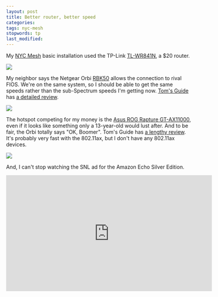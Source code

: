 ```yaml
---
layout: post
title: Better router, better speed
categories:
tags: nyc-mesh
stopwords: tp
last_modified:
---
```


My [NYC Mesh]() basic installation used the TP-Link
[TL-WR841N](https://amzn.to/2OrRhXA), a $20 router.

<a target="_blank"  href="https://www.amazon.com/gp/product/B01CS73ELY/ref=as_li_tl?ie=UTF8&camp=1789&creative=9325&creativeASIN=B01CS73ELY&linkCode=as2&tag=hashbang09-20&linkId=f8567c2a5d70721f8742411009700ced"><img class="center" border="0" src="//ws-na.amazon-adsystem.com/widgets/q?_encoding=UTF8&MarketPlace=US&ASIN=B01CS73ELY&ServiceVersion=20070822&ID=AsinImage&WS=1&Format=_SL250_&tag=hashbang09-20" ></a><img src="//ir-na.amazon-adsystem.com/e/ir?t=hashbang09-20&l=am2&o=1&a=B01CS73ELY" width="1" height="1" border="0" alt="" style="border:none !important; margin:0px !important;" />

My neighbor says the Netgear Orbi [RBK50](https://amzn.to/2Uni7DO)
allows the connection to rival FIOS. We're on the same system, so I
should be able to get the same speeds rather than the sub-Spectrum
speeds I'm getting now. [Tom's Guide](https://www.tomsguide.com/) has [a detailed review](https://www.tomsguide.com/us/netgear-orbi,review-4263.html).

<a target="_blank"  href="https://www.amazon.com/gp/product/B01K4CZOBS/ref=as_li_tl?ie=UTF8&camp=1789&creative=9325&creativeASIN=B01K4CZOBS&linkCode=as2&tag=hashbang09-20&linkId=e4997417d46a7b7c2daca60bbb449be9"><img class="center" border="0" src="//ws-na.amazon-adsystem.com/widgets/q?_encoding=UTF8&MarketPlace=US&ASIN=B01K4CZOBS&ServiceVersion=20070822&ID=AsinImage&WS=1&Format=_SL250_&tag=hashbang09-20" ></a><img src="//ir-na.amazon-adsystem.com/e/ir?t=hashbang09-20&l=am2&o=1&a=B01K4CZOBS" width="1" height="1" border="0" alt="" style="border:none !important; margin:0px !important;" />

The hotspot competing for my money is the [Asus ROG Rapture GT-AX11000](https://amzn.to/2GSwet2),
even if it looks like something only a 13-year-old would lust after. And
to be fair, the Orbi totally says "OK, Boomer". Tom's Guide has [a lengthy
review](https://www.tomsguide.com/us/asus-rog-rapture-gt-ax11000,review-6373.html).
It's probably very fast with the 802.11ax, but I don't have any 802.11ax
devices.

<a target="_blank"  href="https://www.amazon.com/gp/product/B07MRD1LDZ/ref=as_li_tl?ie=UTF8&camp=1789&creative=9325&creativeASIN=B07MRD1LDZ&linkCode=as2&tag=hashbang09-20&linkId=4a0c2fde4e932f793ed784d642dbfa12"><img class="center" border="0" src="//ws-na.amazon-adsystem.com/widgets/q?_encoding=UTF8&MarketPlace=US&ASIN=B07MRD1LDZ&ServiceVersion=20070822&ID=AsinImage&WS=1&Format=_SL250_&tag=hashbang09-20" ></a><img src="//ir-na.amazon-adsystem.com/e/ir?t=hashbang09-20&l=am2&o=1&a=B07MRD1LDZ" width="1" height="1" border="0" alt="" style="border:none !important; margin:0px !important;" />

And, I can't stop watching the SNL ad for the Amazon Echo Silver Edition.

<iframe width="560" height="315" src="https://www.youtube.com/embed/YvT_gqs5ETk" frameborder="0" allow="accelerometer; autoplay; encrypted-media; gyroscope; picture-in-picture" allowfullscreen></iframe>
